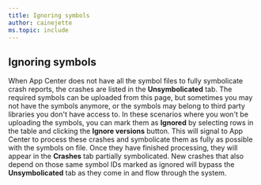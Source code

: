 ```yaml
---
title: Ignoring symbols
author: cainejette
ms.topic: include
---
```


## Ignoring symbols

When App Center does not have all the symbol files to fully symbolicate crash reports, the crashes are listed in the **Unsymbolicated** tab. The required symbols can be uploaded from this page, but sometimes you may not have the symbols anymore, or the symbols may belong to third party libraries you don't have access to. In these scenarios where you won't be uploading the symbols, you can mark them as **Ignored** by selecting rows in the table and clicking the **Ignore versions** button. This will signal to App Center to process these crashes and symbolicate them as fully as possible with the symbols on file. Once they have finished processing, they will appear in the **Crashes** tab partially symbolicated. New crashes that also depend on those same symbol IDs marked as ignored will bypass the **Unsymbolicated** tab as they come in and flow through the system.